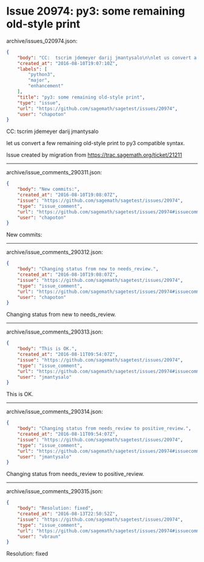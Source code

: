 # Issue 20974: py3: some remaining old-style print

archive/issues_020974.json:
```json
{
    "body": "CC:  tscrim jdemeyer darij jmantysalo\n\nlet us convert a few remaining old-style print to py3 compatible syntax.\n\nIssue created by migration from https://trac.sagemath.org/ticket/21211\n\n",
    "created_at": "2016-08-10T19:07:10Z",
    "labels": [
        "python3",
        "major",
        "enhancement"
    ],
    "title": "py3: some remaining old-style print",
    "type": "issue",
    "url": "https://github.com/sagemath/sagetest/issues/20974",
    "user": "chapoton"
}
```
CC:  tscrim jdemeyer darij jmantysalo

let us convert a few remaining old-style print to py3 compatible syntax.

Issue created by migration from https://trac.sagemath.org/ticket/21211





---

archive/issue_comments_290311.json:
```json
{
    "body": "New commits:",
    "created_at": "2016-08-10T19:08:07Z",
    "issue": "https://github.com/sagemath/sagetest/issues/20974",
    "type": "issue_comment",
    "url": "https://github.com/sagemath/sagetest/issues/20974#issuecomment-290311",
    "user": "chapoton"
}
```

New commits:



---

archive/issue_comments_290312.json:
```json
{
    "body": "Changing status from new to needs_review.",
    "created_at": "2016-08-10T19:08:07Z",
    "issue": "https://github.com/sagemath/sagetest/issues/20974",
    "type": "issue_comment",
    "url": "https://github.com/sagemath/sagetest/issues/20974#issuecomment-290312",
    "user": "chapoton"
}
```

Changing status from new to needs_review.



---

archive/issue_comments_290313.json:
```json
{
    "body": "This is OK.",
    "created_at": "2016-08-11T09:54:07Z",
    "issue": "https://github.com/sagemath/sagetest/issues/20974",
    "type": "issue_comment",
    "url": "https://github.com/sagemath/sagetest/issues/20974#issuecomment-290313",
    "user": "jmantysalo"
}
```

This is OK.



---

archive/issue_comments_290314.json:
```json
{
    "body": "Changing status from needs_review to positive_review.",
    "created_at": "2016-08-11T09:54:07Z",
    "issue": "https://github.com/sagemath/sagetest/issues/20974",
    "type": "issue_comment",
    "url": "https://github.com/sagemath/sagetest/issues/20974#issuecomment-290314",
    "user": "jmantysalo"
}
```

Changing status from needs_review to positive_review.



---

archive/issue_comments_290315.json:
```json
{
    "body": "Resolution: fixed",
    "created_at": "2016-08-13T22:50:52Z",
    "issue": "https://github.com/sagemath/sagetest/issues/20974",
    "type": "issue_comment",
    "url": "https://github.com/sagemath/sagetest/issues/20974#issuecomment-290315",
    "user": "vbraun"
}
```

Resolution: fixed
